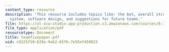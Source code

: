 ```yaml
---
content_type: resource
description: 'This resource includes topics like: the bot, overall strategy, mechanical
  system, software design, and suggestions for future teams.'
file: https://ol-ocw-studio-app-production.s3.amazonaws.com/courses/6-186-mobile-autonomous-systems-laboratory-january-iap-2005/c8325f59629e9ab265fb7e55ef450023_teamfivepaper.pdf
file_type: application/pdf
resourcetype: Document
title: teamfivepaper.pdf
uid: c8325f59-629e-9ab2-65fb-7e55ef450023
---
```

